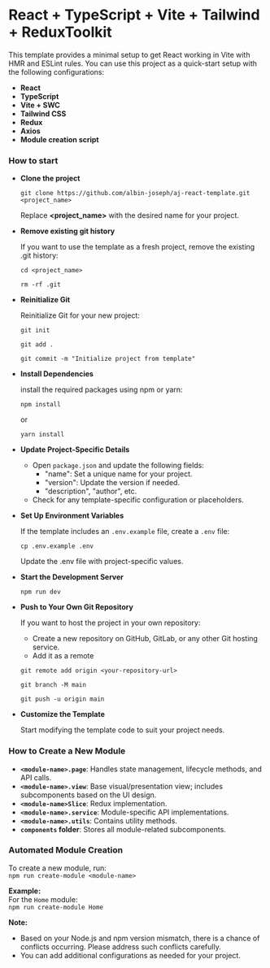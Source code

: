# React + TypeScript + Vite + Tailwind + ReduxToolkit

This template provides a minimal setup to get React working in Vite with HMR and ESLint rules. You can use this project as a quick-start setup with the following configurations:

- **React**  
- **TypeScript**  
- **Vite + SWC**  
- **Tailwind CSS**  
- **Redux**  
- **Axios**  
- **Module creation script**  


### How to start

- **Clone the project**
 
    ```git clone https://github.com/albin-joseph/aj-react-template.git <project_name>```

    Replace **<project_name>** with the desired name for your project.

- **Remove existing git history**

  If you want to use the template as a fresh project, remove the existing .git history:

  ```cd <project_name>``` 

  ```rm -rf .git```

- **Reinitialize Git**

  Reinitialize Git for your new project:

  ```git init```

  ```git add .```

  ```git commit -m "Initialize project from template"```

- **Install Dependencies**

  install the required packages using npm or yarn:

  ```npm install```

  or

  ```yarn install```

- **Update Project-Specific Details**
  - Open ```package.json``` and update the following fields:
    - "name": Set a unique name for your project.
    - "version": Update the version if needed.
    - "description", "author", etc.
  - Check for any template-specific configuration or placeholders.

- **Set Up Environment Variables**

  If the template includes an ```.env.example``` file, create a ```.env``` file:

  ```cp .env.example .env```

  Update the .env file with project-specific values.

- **Start the Development Server**

  ```npm run dev```

- **Push to Your Own Git Repository**

  If you want to host the project in your own repository:

  - Create a new repository on GitHub, GitLab, or any other Git hosting service.
  - Add it as a remote

  ```git remote add origin <your-repository-url>```

  ```git branch -M main```

  ```git push -u origin main```

- **Customize the Template**

  Start modifying the template code to suit your project needs.

### How to Create a New Module

- **`<module-name>.page`**: Handles state management, lifecycle methods, and API calls.  
- **`<module-name>.view`**: Base visual/presentation view; includes subcomponents based on the UI design.  
- **`<module-name>Slice`**: Redux implementation.  
- **`<module-name>.service`**: Module-specific API implementations.  
- **`<module-name>.utils`**: Contains utility methods.  
- **`components` folder**: Stores all module-related subcomponents.  

### Automated Module Creation
To create a new module, run:  
```npm run create-module <module-name>```  

**Example:**  
For the `Home` module:  
```npm run create-module Home```

**Note:**  
- Based on your Node.js and npm version mismatch, there is a chance of conflicts occurring. Please address such conflicts carefully.  
- You can add additional configurations as needed for your project.  

